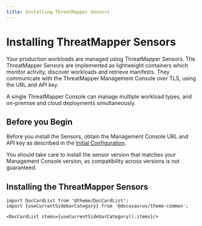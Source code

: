```yaml
---
title: Installing ThreatMapper Sensors
---
```


# Installing ThreatMapper Sensors

Your production workloads are managed using ThreatMapper Sensors.  The ThreatMapper Sensors are implemented as lightweight containers which monitor activity, discover workloads and retrieve manifests.  They communicate with the ThreatMapper Management Console over TLS, using the URL and API key.

A single ThreatMapper Console can manage multiple workload types, and on-premise and cloud deployments simultaneously.

## Before you Begin

Before you install the Sensors, obtain the Management Console URL and API key as described in the [Initial Configuration](/threatmapper/console/initial-configuration).

You should take care to install the sensor version that matches your Management Console version, as compatibility across versions is not guaranteed.

## Installing the ThreatMapper Sensors

```mdx-code-block
import DocCardList from '@theme/DocCardList';
import {useCurrentSidebarCategory} from '@docusaurus/theme-common';

<DocCardList items={useCurrentSidebarCategory().items}/>
```